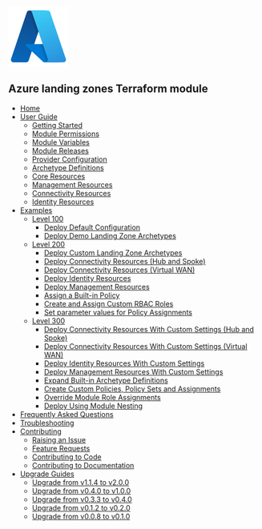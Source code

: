 <!-- markdownlint-disable first-line-h1 -->
![Azure logo](media/azure.svg)

## Azure landing zones Terraform module

- [Home][wiki_home]
- [User Guide][wiki_user_guide]
  - [Getting Started][wiki_getting_started]
  - [Module Permissions][wiki_module_permissions]
  - [Module Variables][wiki_module_variables]
  - [Module Releases][wiki_module_releases]
  - [Provider Configuration][wiki_provider_configuration]
  - [Archetype Definitions][wiki_archetype_definitions]
  - [Core Resources][wiki_core_resources]
  - [Management Resources][wiki_management_resources]
  - [Connectivity Resources][wiki_connectivity_resources]
  - [Identity Resources][wiki_identity_resources]
- [Examples][wiki_examples]
  - [Level 100][wiki_examples_level_100]
    - [Deploy Default Configuration][wiki_deploy_default_configuration]
    - [Deploy Demo Landing Zone Archetypes][wiki_deploy_demo_landing_zone_archetypes]
  - [Level 200][wiki_examples_level_200]
    - [Deploy Custom Landing Zone Archetypes][wiki_deploy_custom_landing_zone_archetypes]
    - [Deploy Connectivity Resources (Hub and Spoke)][wiki_deploy_connectivity_resources]
    - [Deploy Connectivity Resources (Virtual WAN)][wiki_deploy_virtual_wan_resources]
    - [Deploy Identity Resources][wiki_deploy_identity_resources]
    - [Deploy Management Resources][wiki_deploy_management_resources]
    - [Assign a Built-in Policy][wiki_assign_a_built_in_policy]
    - [Create and Assign Custom RBAC Roles][wiki_create_and_assign_custom_rbac_roles]
    - [Set parameter values for Policy Assignments][wiki_set_parameter_values_for_policy_assignments]
  - [Level 300][wiki_examples_level_300]
    - [Deploy Connectivity Resources With Custom Settings (Hub and Spoke)][wiki_deploy_connectivity_resources_custom]
    - [Deploy Connectivity Resources With Custom Settings (Virtual WAN)][wiki_deploy_virtual_wan_resources_custom]
    - [Deploy Identity Resources With Custom Settings][wiki_deploy_identity_resources_custom]
    - [Deploy Management Resources With Custom Settings][wiki_deploy_management_resources_custom]
    - [Expand Built-in Archetype Definitions][wiki_expand_built_in_archetype_definitions]
    - [Create Custom Policies, Policy Sets and Assignments][wiki_create_custom_policies_policy_sets_and_assignments]
    - [Override Module Role Assignments][wiki_override_module_role_assignments]
    - [Deploy Using Module Nesting][wiki_deploy_using_module_nesting]
- [Frequently Asked Questions][wiki_frequently_asked_questions]
- [Troubleshooting][wiki_troubleshooting]
- [Contributing][wiki_contributing]
  - [Raising an Issue][wiki_raising_an_issue]
  - [Feature Requests][wiki_feature_requests]
  - [Contributing to Code][wiki_contributing_to_code]
  - [Contributing to Documentation][wiki_contributing_to_documentation]
- [Upgrade Guides][wiki_upgrade_from_v1_1_4_to_v2_0_0]
  - [Upgrade from v1.1.4 to v2.0.0][wiki_upgrade_from_v1_1_4_to_v2_0_0]
  - [Upgrade from v0.4.0 to v1.0.0][wiki_upgrade_from_v0_4_0_to_v1_0_0]
  - [Upgrade from v0.3.3 to v0.4.0][wiki_upgrade_from_v0_3_3_to_v0_4_0]
  - [Upgrade from v0.1.2 to v0.2.0][wiki_upgrade_from_v0_1_2_to_v0_2_0]
  - [Upgrade from v0.0.8 to v0.1.0][wiki_upgrade_from_v0_0_8_to_v0_1_0]

[//]: # "************************"
[//]: # "INSERT LINK LABELS BELOW"
[//]: # "************************"

[wiki_home]:                                               Home "Wiki - Home"
[wiki_user_guide]:                                         User-Guide "Wiki - User Guide"
[wiki_getting_started]:                                    %5BUser-Guide%5D-Getting-Started "Wiki - Getting Started"
[wiki_module_permissions]:                                 %5BUser-Guide%5D-Module-Permissions "Wiki - Module Permissions"
[wiki_module_variables]:                                   %5BUser-Guide%5D-Module-Variables "Wiki - Module Variables"
[wiki_module_releases]:                                    %5BUser-Guide%5D-Module-Releases "Wiki - Module Releases"
[wiki_provider_configuration]:                             %5BUser-Guide%5D-Provider-Configuration "Wiki - Provider Configuration"
[wiki_archetype_definitions]:                              %5BUser-Guide%5D-Archetype-Definitions "Wiki - Archetype Definitions"
[wiki_core_resources]:                                     %5BUser-Guide%5D-Core-Resources "Wiki - Core Resources"
[wiki_management_resources]:                               %5BUser-Guide%5D-Management-Resources "Wiki - Management Resources"
[wiki_connectivity_resources]:                             %5BUser-Guide%5D-Connectivity-Resources "Wiki - Connectivity Resources"
[wiki_identity_resources]:                                 %5BUser-Guide%5D-Identity-Resources "Wiki - Identity Resources"
[wiki_upgrade_from_v1_1_4_to_v2_0_0]:                      %5BUser-Guide%5D-Upgrade-from-v1.1.4-to-v2.0.0 "Wiki - Upgrade from v1.1.4 to v2.0.0"
[wiki_upgrade_from_v0_4_0_to_v1_0_0]:                      %5BUser-Guide%5D-Upgrade-from-v0.4.0-to-v1.0.0 "Wiki - Upgrade from v0.4.0 to v1.0.0"
[wiki_upgrade_from_v0_3_3_to_v0_4_0]:                      %5BUser-Guide%5D-Upgrade-from-v0.3.3-to-v0.4.0 "Wiki - Upgrade from v0.3.3 to v0.4.0"
[wiki_upgrade_from_v0_1_2_to_v0_2_0]:                      %5BUser-Guide%5D-Upgrade-from-v0.1.2-to-v0.2.0 "Wiki - Upgrade from v0.1.2 to v0.2.0"
[wiki_upgrade_from_v0_0_8_to_v0_1_0]:                      %5BUser-Guide%5D-Upgrade-from-v0.0.8-to-v0.1.0 "Wiki - Upgrade from v0.0.8 to v0.1.0"
[wiki_examples]:                                           Examples "Wiki - Examples"
[wiki_examples_level_100]:                                 Examples#basic-level-100 "Wiki - Examples"
[wiki_examples_level_200]:                                 Examples#intermediate-level-200 "Wiki - Examples"
[wiki_examples_level_300]:                                 Examples#advanced-level-300 "Wiki - Examples"
[wiki_deploy_default_configuration]:                       %5BExamples%5D-Deploy-Default-Configuration "Wiki - Deploy Default Configuration"
[wiki_deploy_demo_landing_zone_archetypes]:                %5BExamples%5D-Deploy-Demo-Landing-Zone-Archetypes "Wiki - Deploy Demo Landing Zone Archetypes"
[wiki_deploy_custom_landing_zone_archetypes]:              %5BExamples%5D-Deploy-Custom-Landing-Zone-Archetypes "Wiki - Deploy Custom Landing Zone Archetypes"
[wiki_deploy_management_resources]:                        %5BExamples%5D-Deploy-Management-Resources "Wiki - Deploy Management Resources"
[wiki_deploy_management_resources_custom]:                 %5BExamples%5D-Deploy-Management-Resources-With-Custom-Settings "Wiki - Deploy Management Resources With Custom Settings"
[wiki_deploy_connectivity_resources]:                      %5BExamples%5D-Deploy-Connectivity-Resources "Wiki - Deploy Connectivity Resources (Hub and Spoke)"
[wiki_deploy_connectivity_resources_custom]:               %5BExamples%5D-Deploy-Connectivity-Resources-With-Custom-Settings "Wiki - Deploy Connectivity Resources With Custom Settings (Hub and Spoke)"
[wiki_deploy_virtual_wan_resources]:                       %5BExamples%5D-Deploy-Virtual-WAN-Resources "Wiki - Deploy Connectivity Resources (Virtual WAN)"
[wiki_deploy_virtual_wan_resources_custom]:                %5BExamples%5D-Deploy-Virtual-WAN-Resources-With-Custom-Settings "Wiki - Deploy Connectivity Resources With Custom Settings (Virtual WAN)"
[wiki_deploy_identity_resources]:                          %5BExamples%5D-Deploy-Identity-Resources "Wiki - Deploy Identity Resources"
[wiki_deploy_identity_resources_custom]:                   %5BExamples%5D-Deploy-Identity-Resources-With-Custom-Settings "Wiki - Deploy Identity Resources With Custom Settings"
[wiki_deploy_using_module_nesting]:                        %5BExamples%5D-Deploy-Using-Module-Nesting "Wiki - Deploy Using Module Nesting"
[wiki_frequently_asked_questions]:                         Frequently-Asked-Questions "Wiki - Frequently Asked Questions"
[wiki_troubleshooting]:                                    Troubleshooting "Wiki - Troubleshooting"
[wiki_contributing]:                                       Contributing "Wiki - Contributing"
[wiki_raising_an_issue]:                                   Raising-an-Issue "Wiki - Raising an Issue"
[wiki_feature_requests]:                                   Feature-Requests "Wiki - Feature Requests"
[wiki_contributing_to_code]:                               Contributing-to-Code "Wiki - Contributing to Code"
[wiki_contributing_to_documentation]:                      Contributing-to-Documentation "Wiki - Contributing to Documentation"
[wiki_expand_built_in_archetype_definitions]:              %5BExamples%5D-Expand-Built-in-Archetype-Definitions "Wiki - Expand Built-in Archetype Definitions"
[wiki_override_module_role_assignments]:                   %5BExamples%5D-Override-Module-Role-Assignments "Wiki - Override Module Role Assignments"
[wiki_set_parameter_values_for_policy_assignments]:        %5BExamples%5D-Set-parameter-values-for-Policy-Assignments "Wiki - Set parameter values for Policy Assignments"
[wiki_create_custom_policies_policy_sets_and_assignments]: %5BExamples%5D-Create-Custom-Policies-Policy-Sets-and-Assignments "Wiki - Create Custom Policies, Policy Sets and Assignments"
[wiki_assign_a_built_in_policy]:                           %5BExamples%5D-Assign-a-Built-in-Policy "Wiki - Assign a Built-in Policy"
[wiki_create_and_assign_custom_rbac_roles]:                %5BExamples%5D-Create-and-Assign-Custom-RBAC-Roles "Wiki - Create and Assign Custom RBAC Roles"
